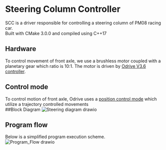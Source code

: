 
# Steering Column Controller

SCC is a driver responsible for controlling a steering column of PM08 racing car.  
Built with CMake 3.0.0 and compiled using C++17




## Hardware

To control movement of front axle, we use a brushless motor coupled with a planetary gear which ratio is 10:1. The motor is driven by [Odrive V3.6 controller](https://odriverobotics.com/shop/odrive-v36).

## Control mode
To control motion of front axle, Odrive uses a [position control mode](https://docs.odriverobotics.com/v/latest/getting-started.html#position-control) which utilize a trajectory controlled movements  
##Block Diagram
![Steering diagram drawio](https://user-images.githubusercontent.com/94369639/199510902-899165b5-9613-4063-826d-49a7b0a85bf9.png)
## Program flow
Below is a simplified program execution scheme.  
![Program_Flow drawio](https://user-images.githubusercontent.com/94369639/199070031-12969f94-0f53-4a5e-b548-c4fb82a09298.png)
